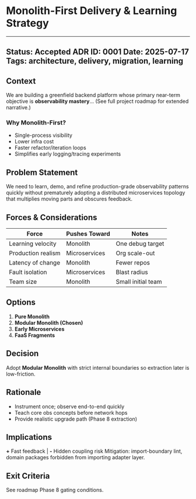 # Monolith-First Delivery & Learning Strategy

---
**Status:** Accepted
**ADR ID:** 0001
**Date:** 2025-07-17
**Tags:** architecture, delivery, migration, learning
---
## Context
We are building a greenfield backend platform whose primary near-term objective is **observability mastery**...
(See full project roadmap for extended narrative.)

### Why Monolith-First?
* Single-process visibility
* Lower infra cost
* Faster refactor/iteration loops
* Simplifies early logging/tracing experiments

## Problem Statement
We need to learn, demo, and refine production-grade observability patterns quickly without prematurely adopting
a distributed microservices topology that multiplies moving parts and obscures feedback.

## Forces & Considerations
| Force | Pushes Toward | Notes |
|-------|---------------|-------|
| Learning velocity | Monolith | One debug target |
| Production realism | Microservices | Org scale-out |
| Latency of change | Monolith | Fewer repos |
| Fault isolation | Microservices | Blast radius |
| Team size | Monolith | Small initial team |

## Options
1. **Pure Monolith**
2. **Modular Monolith (Chosen)**
3. **Early Microservices**
4. **FaaS Fragments**

## Decision
Adopt **Modular Monolith** with strict internal boundaries so extraction later is low-friction.

## Rationale
- Instrument once; observe end-to-end quickly
- Teach core obs concepts before network hops
- Provide realistic upgrade path (Phase 8 extraction)

## Implications
**+** Fast feedback | **-** Hidden coupling risk
Mitigation: import-boundary lint, domain packages forbidden from importing adapter layer.

## Exit Criteria
See roadmap Phase 8 gating conditions.
